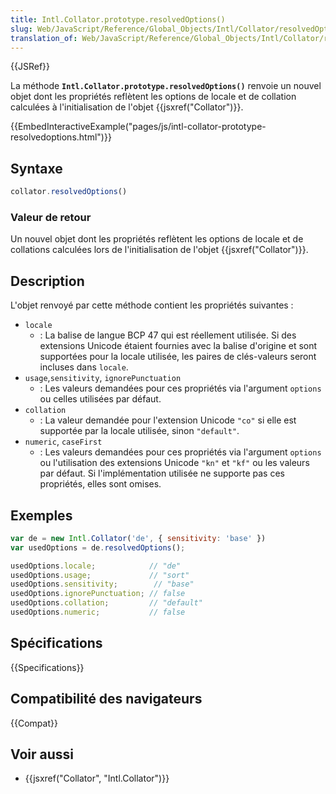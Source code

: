 ```yaml
---
title: Intl.Collator.prototype.resolvedOptions()
slug: Web/JavaScript/Reference/Global_Objects/Intl/Collator/resolvedOptions
translation_of: Web/JavaScript/Reference/Global_Objects/Intl/Collator/resolvedOptions
---
```


{{JSRef}}

La méthode **`Intl.Collator.prototype.resolvedOptions()`** renvoie un nouvel objet dont les propriétés reflètent les options de locale et de collation calculées à l'initialisation de l'objet {{jsxref("Collator")}}.

{{EmbedInteractiveExample("pages/js/intl-collator-prototype-resolvedoptions.html")}}

## Syntaxe

```js
collator.resolvedOptions()
```

### Valeur de retour

Un nouvel objet dont les propriétés reflètent les options de locale et de collations calculées lors de l'initialisation de l'objet {{jsxref("Collator")}}.

## Description

L'objet renvoyé par cette méthode contient les propriétés suivantes :

- `locale`
  - : La balise de langue BCP 47 qui est réellement utilisée. Si des extensions Unicode étaient fournies avec la balise d'origine et sont supportées pour la locale utilisée, les paires de clés-valeurs seront incluses dans `locale`.
- `usage`,`sensitivity`, `ignorePunctuation`
  - : Les valeurs demandées pour ces propriétés via l'argument `options` ou celles utilisées par défaut.
- `collation`
  - : La valeur demandée pour l'extension Unicode `"co"` si elle est supportée par la locale utilisée, sinon `"default"`.
- `numeric`, `caseFirst`
  - : Les valeurs demandées pour ces propriétés via l'argument `options` ou l'utilisation des extensions Unicode `"kn"` et `"kf"` ou les valeurs par défaut. Si l'implémentation utilisée ne supporte pas ces propriétés, elles sont omises.

## Exemples

```js
var de = new Intl.Collator('de', { sensitivity: 'base' })
var usedOptions = de.resolvedOptions();

usedOptions.locale;            // "de"
usedOptions.usage;             // "sort"
usedOptions.sensitivity;        // "base"
usedOptions.ignorePunctuation; // false
usedOptions.collation;         // "default"
usedOptions.numeric;           // false
```

## Spécifications

{{Specifications}}

## Compatibilité des navigateurs

{{Compat}}

## Voir aussi

- {{jsxref("Collator", "Intl.Collator")}}
